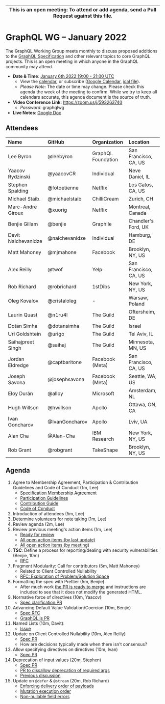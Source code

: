 <!--

Hello! You're welcome to join our working group meeting and add to the agenda
by following these three steps:

   1. Add your name to the list of attendees (in alphabetical order).

      - To respect meeting size, attendees should be relevant to the agenda.
        That means we expect most who join the meeting to participate in
        discussion. If you'd rather just watch, check out our YouTube[1].

      - Please include the organization (or project) you represent, and the
        location (including country code[2]) you expect to be located in during
        the meeting.

      - If you're willing to help take notes, add "✏️" after your name
        (eg. Ada Lovelace ✏). This is hugely helpful!

   2. If relevant, add your topic to the agenda (sorted by expected time).

      - Every agenda item has four parts: 1) the topic, 2) an expected time
        constraint, 3) who's leading the discussion, and 4) a list of any
        relevant links (RFC docs, issues, PRs, presentations, etc). Follow the
        format of existing agenda items.

      - Know what you want to get out of the agenda topic - what feedback do you
        need? What questions do you need answered? Are you looking for consensus
        or just directional feedback?

      - If your topic is a new proposal it's likely an "RFC 0"[3]. The barrier
        of entry for documenting new proposals is intentionally low, writing a
        few sentences about the problem you're trying to solve and the rough
        shape of your proposed solution is normally sufficient.

        You can create a link for this:
          - As an issue against the graphql-wg repo.
          - As a GitHub discussion in the graphql-wg repo.
          - As an RFC document into the rfcs/ folder of the graphql-wg repo.

   3. Review our guidelines and agree to our Spec Membership & CLA.

      - Review and understand our Spec Membership Agreement, Participation &
        Contribution Guidelines, and Code of Conduct. You'll find links to these
        in the first agenda item of every meeting.

      - If this is your first time, our bot will comment on your Pull Request
        with a link to our Spec Membership & CLA. Please follow along and agree
        before your PR is merged.

        Your organization may sign this for all of its members. To set this up,
        please ask operations@graphql.org.

PLEASE TAKE NOTE:

  - By joining this meeting you must agree to the Specification Membership
    Agreement and Code of Conduct.

  - Meetings are recorded and made available on YouTube[1], by joining you
    consent to being recorded.

[1] Youtube: https://www.youtube.com/channel/UCERcwLeheOXp_u61jEXxHMA
[2] Country codes: https://en.wikipedia.org/wiki/List_of_ISO_3166_country_codes#Current_ISO_3166_country_codes
[3] RFC stages: https://github.com/graphql/graphql-spec/blob/main/CONTRIBUTING.md#rfc-contribution-stages

-->

| This is an open meeting: To attend or add agenda, send a Pull Request against this file. |
| --- |


# GraphQL WG – January 2022

The GraphQL Working Group meets monthly to discuss proposed additions to the
[GraphQL Specification][] and other relevant topics to core GraphQL projects.
This is an open meeting in which anyone in the GraphQL community may attend.

- **Date & Time**: [January 6th 2022 19:00 - 21:00 UTC](https://www.timeanddate.com/worldclock/meetingdetails.html?year=2022&month=1&day=6&hour=19&min=0&sec=0&p1=224&p2=179&p3=136&p4=268&p5=367&p6=438&p7=240&iv=0)
  - View the [calendar][], or subscribe ([Google Calendar][], [ical file][]).
  - *Please Note:* The date or time may change. Please check this agenda the
    week of the meeting to confirm. While we try to keep all calendars accurate,
    this agenda document is the source of truth.
- **Video Conference Link**: https://zoom.us/j/593263740
  - *Password:* graphqlwg
- **Live Notes**: [Google Doc](about:blank)

[GraphQL Specification]: https://github.com/graphql/graphql-spec
[calendar]: https://calendar.google.com/calendar/embed?src=linuxfoundation.org_ik79t9uuj2p32i3r203dgv5mo8%40group.calendar.google.com
[Google Calendar]: https://calendar.google.com/calendar?cid=bGludXhmb3VuZGF0aW9uLm9yZ19pazc5dDl1dWoycDMyaTNyMjAzZGd2NW1vOEBncm91cC5jYWxlbmRhci5nb29nbGUuY29t
[ical file]: https://calendar.google.com/calendar/ical/linuxfoundation.org_ik79t9uuj2p32i3r203dgv5mo8%40group.calendar.google.com/public/basic.ics


## Attendees

| Name               | GitHub          | Organization       | Location
| :----------------- | :-------------- | :----------------- | :-----------------
| Lee Byron          | @leebyron       | GraphQL Foundation | San Francisco, CA, US
| Yaacov Rydzinski   | @yaacovCR       | Individual         | Neve Daniel, IL
| Stephen Spalding   | @fotoetienne    | Netflix            | Los Gatos, CA, US
| Michael Staib.     | @michaelstaib   | ChilliCream        | Zurich, CH
| Marc-Andre Giroux  | @xuorig         | Netflix            | Montreal, Canada
| Benjie Gillam      | @benjie         | Graphile           | Chandler's Ford, UK
| Davit Nalchevanidze| @nalchevanidze  | Individual         | Hamburg, DE
| Matt Mahoney       | @mjmahone       | Facebook           | Brooklyn, NY, US
| Alex Reilly        | @twof           | Yelp               | San Francisco, CA, US
| Rob Richard        | @robrichard     | 1stDibs            | New York, NY, US
| Oleg Kovalov       | @cristaloleg    | -                  | Warsaw, Poland
| Laurin Quast       | @n1ru4l         | The Guild          | Oftersheim, DE
| Dotan Simha        | @dotansimha     | The Guild          | Israel
| Uri Goldshtein     | @urigo          | The Guild          | Tel Aviv, IL
| Saihajpreet Singh  | @saihaj         | The Guild          | Minnesota, MN, US
| Jordan Eldredge    | @captbaritone   | Facebook (Meta)    | San Francisco, CA, US
| Joseph Savona      | @josephsavona   | Facebook (Meta)    | Seattle, WA, US
| Eloy Durán         | @alloy          | Microsoft          | Amsterdam, NL
| Hugh Willson       | @hwillson       | Apollo             | Ottawa, ON, CA
| Ivan Goncharov     | @IvanGoncharov  | Apollo             | Lviv, UA
| Alan Cha           | @Alan-Cha       | IBM Research       | New York, NY, US
| Rob Grant          | @robgrant       | TakeShape          | Brooklyn, NY, US

## Agenda

1. Agree to Membership Agreement, Participation & Contribution Guidelines and Code of Conduct (1m, Lee)
   - [Specification Membership Agreement](https://github.com/graphql/foundation)
   - [Participation Guidelines](https://github.com/graphql/graphql-wg#participation-guidelines)
   - [Contribution Guide](https://github.com/graphql/graphql-spec/blob/main/CONTRIBUTING.md)
   - [Code of Conduct](https://github.com/graphql/foundation/blob/master/CODE-OF-CONDUCT.md)
1. Introduction of attendees (5m, Lee)
1. Determine volunteers for note taking (1m, Lee)
1. Review agenda (2m, Lee)
1. Review previous meeting's action items (1m, Lee)
   - [Ready for review](https://github.com/graphql/graphql-wg/issues?q=is%3Aissue+is%3Aopen+label%3A%22Ready+for+review+%F0%9F%99%8C%22+sort%3Aupdated-desc)
   - [All open action items (by last update)](https://github.com/graphql/graphql-wg/issues?q=is%3Aissue+is%3Aopen+label%3A%22Action+item+%3Aclapper%3A%22+sort%3Aupdated-desc)
   - [All open action items (by meeting)](https://github.com/graphql/graphql-wg/projects?query=is%3Aopen+sort%3Aname-asc)
1. **TSC**: Define a process for reporting/dealing with security vulnerabilities (Benjie, 10m)
   - [RFC](https://github.com/graphql/graphql-wg/issues/825)
1. Fragment Modularity: Call for contributors (5m, Matt Mahoney)
   - Related to Client Controlled Nullability
   - [RFC: Exploration of Problem/Solution Space](https://github.com/graphql/graphql-wg/pull/839)
1. Formatting the spec with Prettier (5m, Benjie)
   - After much work [the PR is ready to merge](https://github.com/graphql/graphql-spec/pull/727) and instructions are included to see that it does not modify the generated HTML.
1. Normative force of directives (10m, Yaacov)
   - [Spec clarification PR](https://github.com/graphql/graphql-spec/pull/908)
1. Advancing Default Value Validation/Coercion (10m, Benjie)
   - [Spec RFC](https://github.com/graphql/graphql-spec/pull/793)
   - [GraphQL.js PR](https://github.com/graphql/graphql-js/pull/3049)
1. Named Lists (10m, Davit):
   - [Issue](https://github.com/graphql/graphql-spec/issues/914)
1. Update on Client Controlled Nullability (10m, Alex Reilly)
   - [Spec PR](https://github.com/graphql/graphql-spec/pull/895)
   - How are decisions typically made when there isn't consensus?
1. Allow specifying directives on directives (10m, Ivan)
   - [Spec PR](https://github.com/graphql/graphql-spec/pull/907)
1. Deprecation of input values (20m, Stephen)
   - [Spec PR](https://github.com/graphql/graphql-spec/pull/805)
   - [PR to dissallow deprecation of required args](https://github.com/graphql/graphql-spec/pull/917)
   - [Previous discussion](https://docs.google.com/document/d/1vw5zEOHVPBtspoWRVQ279NSo_JfWg7ZEdGKix4O-nco/edit#heading=h.w19vr9farz2x)
1. Update on `@defer` & `@stream` (20m, Rob Richard)
   - [Enforcing delivery order of payloads](https://github.com/robrichard/defer-stream-wg/discussions/17)
   - [Mutation execution order](https://github.com/robrichard/defer-stream-wg/discussions/1)
   - [Non-nullable field errors](https://github.com/robrichard/defer-stream-wg/discussions/23)
